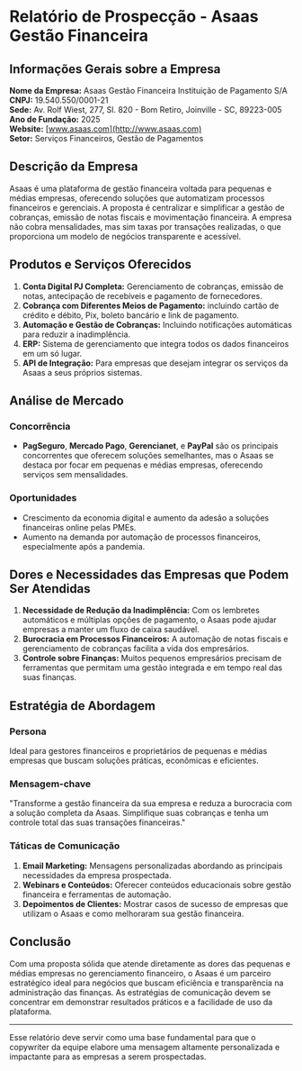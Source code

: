 # Relatório de Prospecção - Asaas Gestão Financeira

## Informações Gerais sobre a Empresa
**Nome da Empresa:** Asaas Gestão Financeira Instituição de Pagamento S/A  
**CNPJ:** 19.540.550/0001-21  
**Sede:** Av. Rolf Wiest, 277, Sl. 820 - Bom Retiro, Joinville - SC, 89223-005  
**Ano de Fundação:** 2025  
**Website:** [www.asaas.com](http://www.asaas.com)  
**Setor:** Serviços Financeiros, Gestão de Pagamentos  

## Descrição da Empresa
Asaas é uma plataforma de gestão financeira voltada para pequenas e médias empresas, oferecendo soluções que automatizam processos financeiros e gerenciais. A proposta é centralizar e simplificar a gestão de cobranças, emissão de notas fiscais e movimentação financeira. A empresa não cobra mensalidades, mas sim taxas por transações realizadas, o que proporciona um modelo de negócios transparente e acessível.

## Produtos e Serviços Oferecidos
1. **Conta Digital PJ Completa:** Gerenciamento de cobranças, emissão de notas, antecipação de recebíveis e pagamento de fornecedores.
2. **Cobrança com Diferentes Meios de Pagamento:** incluindo cartão de crédito e débito, Pix, boleto bancário e link de pagamento.
3. **Automação e Gestão de Cobranças:** Incluindo notificações automáticas para reduzir a inadimplência.
4. **ERP:** Sistema de gerenciamento que integra todos os dados financeiros em um só lugar.
5. **API de Integração:** Para empresas que desejam integrar os serviços da Asaas a seus próprios sistemas.

## Análise de Mercado
### Concorrência
- **PagSeguro**, **Mercado Pago**, **Gerencianet**, e **PayPal** são os principais concorrentes que oferecem soluções semelhantes, mas o Asaas se destaca por focar em pequenas e médias empresas, oferecendo serviços sem mensalidades.

### Oportunidades
- Crescimento da economia digital e aumento da adesão a soluções financeiras online pelas PMEs.
- Aumento na demanda por automação de processos financeiros, especialmente após a pandemia.

## Dores e Necessidades das Empresas que Podem Ser Atendidas
1. **Necessidade de Redução da Inadimplência:** Com os lembretes automáticos e múltiplas opções de pagamento, o Asaas pode ajudar empresas a manter um fluxo de caixa saudável.
2. **Burocracia em Processos Financeiros:** A automação de notas fiscais e gerenciamento de cobranças facilita a vida dos empresários.
3. **Controle sobre Finanças:** Muitos pequenos empresários precisam de ferramentas que permitam uma gestão integrada e em tempo real das suas finanças.

## Estratégia de Abordagem
### Persona
Ideal para gestores financeiros e proprietários de pequenas e médias empresas que buscam soluções práticas, econômicas e eficientes.

### Mensagem-chave
"Transforme a gestão financeira da sua empresa e reduza a burocracia com a solução completa da Asaas. Simplifique suas cobranças e tenha um controle total das suas transações financeiras."

### Táticas de Comunicação
1. **Email Marketing:** Mensagens personalizadas abordando as principais necessidades da empresa prospectada.
2. **Webinars e Conteúdos:** Oferecer conteúdos educacionais sobre gestão financeira e ferramentas de automação.
3. **Depoimentos de Clientes:** Mostrar casos de sucesso de empresas que utilizam o Asaas e como melhoraram sua gestão financeira.

## Conclusão
Com uma proposta sólida que atende diretamente as dores das pequenas e médias empresas no gerenciamento financeiro, o Asaas é um parceiro estratégico ideal para negócios que buscam eficiência e transparência na administração das finanças. As estratégias de comunicação devem se concentrar em demonstrar resultados práticos e a facilidade de uso da plataforma.

---

Esse relatório deve servir como uma base fundamental para que o copywriter da equipe elabore uma mensagem altamente personalizada e impactante para as empresas a serem prospectadas.